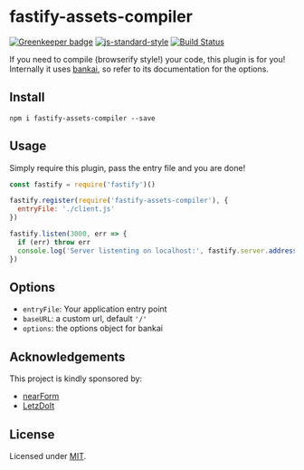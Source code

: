 # fastify-assets-compiler

[![Greenkeeper badge](https://badges.greenkeeper.io/fastify/fastify-assets-compiler.svg)](https://greenkeeper.io/)
[![js-standard-style](https://img.shields.io/badge/code%20style-standard-brightgreen.svg?style=flat)](http://standardjs.com/)  [![Build Status](https://travis-ci.org/fastify/fastify-assets-compiler.svg?branch=master)](https://travis-ci.org/fastify/fastify-assets-compiler)

If you need to compile (browserify style!) your code, this plugin is for you!  
Internally it uses [bankai](https://github.com/yoshuawuyts/bankai), so refer to its documentation for the options.

## Install
```
npm i fastify-assets-compiler --save
```

## Usage
Simply require this plugin, pass the entry file and you are done!
```js
const fastify = require('fastify')()

fastify.register(require('fastify-assets-compiler'), {
  entryFile: './client.js'
})

fastify.listen(3000, err => {
  if (err) throw err
  console.log('Server listenting on localhost:', fastify.server.address().port)
})
```

## Options
- `entryFile`: Your application entry point
- `baseURL`: a custom url, default `'/'`
- `options`: the options object for bankai

## Acknowledgements

This project is kindly sponsored by:
- [nearForm](http://nearform.com)
- [LetzDoIt](http://www.letzdoitapp.com/)

## License

Licensed under [MIT](./LICENSE).

